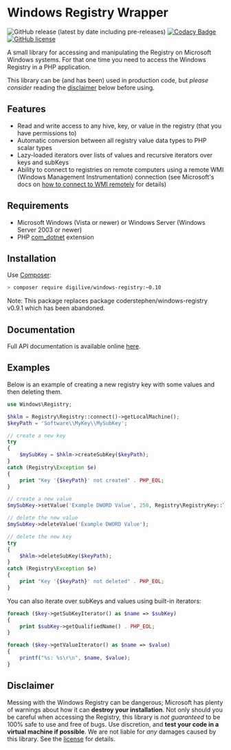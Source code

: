 # Windows Registry Wrapper
![GitHub release (latest by date including pre-releases)](https://img.shields.io/github/v/release/digilive/windows-registry?include_prereleases)
[![Codacy Badge](https://app.codacy.com/project/badge/Grade/99a5eba931544d3d87b30e1f5999d6aa)](https://www.codacy.com/manual/DigiLive/windows-registry?utm_source=github.com&amp;utm_medium=referral&amp;utm_content=DigiLive/windows-registry&amp;utm_campaign=Badge_Grade)
[![GitHub license](https://img.shields.io/github/license/DigiLive/windows-registry)](https://github.com/DigiLive/windows-registry/blob/master/LICENSE)

A small library for accessing and manipulating the Registry on Microsoft Windows systems. For that one time you need to 
access the Windows Registry in a PHP application.

This library can be (and has been) used in production code, but *please consider* reading the [disclaimer](#disclaimer) 
below before using.

## Features
-   Read and write access to any hive, key, or value in the registry (that you have permissions to)
-   Automatic conversion between all registry value data types to PHP scalar types
-   Lazy-loaded iterators over lists of values and recursive iterators over keys and subKeys
-   Ability to connect to registries on remote computers using a remote WMI (Windows Management Instrumentation) connection (see Microsoft's docs on [how to connect to WMI remotely](https://msdn.microsoft.com/en-us/library/aa389290%28v=vs.85%29.aspx) for details)

## Requirements
-   Microsoft Windows (Vista or newer) or Windows Server (Windows Server 2003 or newer)
-   PHP [com_dotnet](http://php.net/manual/en/book.com.php) extension

## Installation
Use [Composer](http://getcomposer.org):

```sh
> composer require digilive/windows-registry:~0.10
```

Note: This package replaces package coderstephen/windows-registry v0.9.1 which has been abandoned.

## Documentation
Full API documentation is available online [here](https://docs.microsoft.com/en-us/previous-versions/windows/desktop/regprov/stdregprov).

## Examples
Below is an example of creating a new registry key with some values and then deleting them.

```php
use Windows\Registry;

$hklm = Registry\Registry::connect()->getLocalMachine();
$keyPath = 'Software\\MyKey\\MySubKey';

// create a new key
try
{
    $mySubKey = $hklm->createSubKey($keyPath);
}
catch (Registry\Exception $e)
{
    print "Key '{$keyPath}' not created" . PHP_EOL;
}

// create a new value
$mySubKey->setValue('Example DWORD Value', 250, Registry\RegistryKey::TYPE_DWORD);

// delete the new value
$mySubKey->deleteValue('Example DWORD Value');

// delete the new key
try
{
    $hklm->deleteSubKey($keyPath);
}
catch (Registry\Exception $e)
{
    print "Key '{$keyPath}' not deleted" . PHP_EOL;
}
```

You can also iterate over subKeys and values using built-in iterators:

```php
foreach ($key->getSubKeyIterator() as $name => $subKey)
{
    print $subKey->getQualifiedName() . PHP_EOL;
}

foreach ($key->getValueIterator() as $name => $value)
{
    printf("%s: %s\r\n", $name, $value);
}
```

## Disclaimer
Messing with the Windows Registry can be dangerous; Microsoft has plenty of warnings about how it can **destroy your 
installation**. Not only should you be careful when accessing the Registry, this library is *not guaranteed* to be 100%
safe to use and free of bugs. Use discretion, and **test your code in a virtual machine if possible**. We are not liable 
for *any* damages caused by this library. See the [license](LICENSE) for details.
